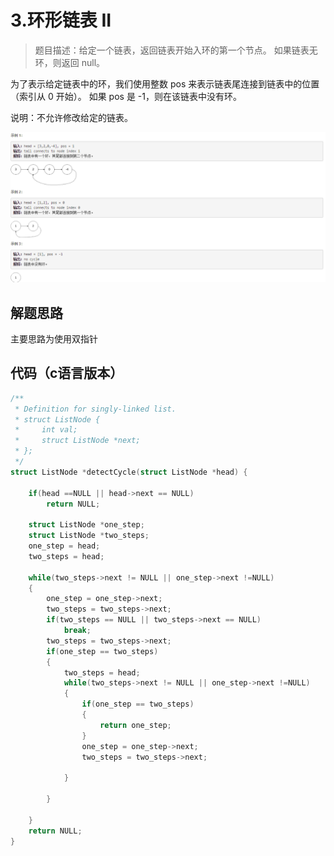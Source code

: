# 3.环形链表 II

>题目描述：给定一个链表，返回链表开始入环的第一个节点。 如果链表无环，则返回 null。

为了表示给定链表中的环，我们使用整数 pos 来表示链表尾连接到链表中的位置（索引从 0 开始）。 如果 pos 是 -1，则在该链表中没有环。

说明：不允许修改给定的链表。

 
![示例](images\链表_3.png)

## 解题思路
主要思路为使用双指针

## 代码（c语言版本）

```c
/**
 * Definition for singly-linked list.
 * struct ListNode {
 *     int val;
 *     struct ListNode *next;
 * };
 */
struct ListNode *detectCycle(struct ListNode *head) {

    if(head ==NULL || head->next == NULL)
        return NULL;

    struct ListNode *one_step;
    struct ListNode *two_steps;
    one_step = head;
    two_steps = head;
    
    while(two_steps->next != NULL || one_step->next !=NULL)
    {
        one_step = one_step->next;
        two_steps = two_steps->next;
        if(two_steps == NULL || two_steps->next == NULL)
            break;
        two_steps = two_steps->next;
        if(one_step == two_steps)
        {
            two_steps = head;
            while(two_steps->next != NULL || one_step->next !=NULL)
            {
                if(one_step == two_steps)
                {
                    return one_step;
                }
                one_step = one_step->next;
                two_steps = two_steps->next;
                
            }
            
        }
            
    }
    return NULL;
}
```

